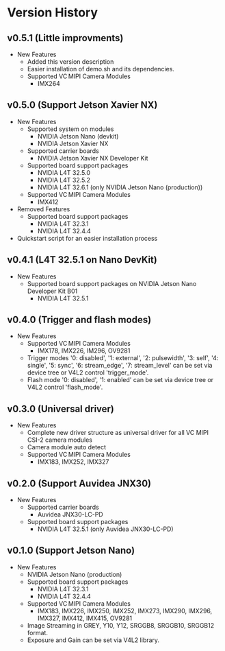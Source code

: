 # Version History

## v0.5.1 (Little improvments)
  * New Features
    * Added this version description
    * Easier installation of demo.sh and its dependencies.
    * Supported VC MIPI Camera Modules
      * IMX264

## v0.5.0 (Support Jetson Xavier NX)
  * New Features
    * Supported system on modules
      * NVIDIA Jetson Nano (devkit)
      * NVIDIA Jetson Xavier NX
    * Supported carrier boards
      * NVIDIA Jetson Xavier NX Developer Kit
    * Supported board support packages
      * NVIDIA L4T 32.5.0
      * NVIDIA L4T 32.5.2
      * NVIDIA L4T 32.6.1 (only NVIDIA Jetson Nano (production))
    * Supported VC MIPI Camera Modules
      * IMX412
  * Removed Features
    * Supported board support packages
      * NVIDIA L4T 32.3.1
      * NVIDIA L4T 32.4.4
  * Quickstart script for an easier installation process

## v0.4.1 (L4T 32.5.1 on Nano DevKit)
  * New Features
    * Supported board support packages on NVIDIA Jetson Nano Developer Kit B01
      * NVIDIA L4T 32.5.1

## v0.4.0 (Trigger and flash modes)
  * New Features
    * Supported VC MIPI Camera Modules
      * IMX178, IMX226, IM296, OV9281
    * Trigger modes '0: disabled', '1: external', '2: pulsewidth', '3: self', '4: single', '5: sync', '6: stream_edge', '7: stream_level' can be set via device tree or V4L2 control 'trigger_mode'.
    * Flash mode '0: disabled', '1: enabled' can be set via device tree or V4L2 control 'flash_mode'.

## v0.3.0 (Universal driver)
  * New Features
    * Complete new driver structure as universal driver for all VC MIPI CSI-2 camera modules
    * Camera module auto detect
    * Supported VC MIPI Camera Modules
      * IMX183, IMX252, IMX327

## v0.2.0 (Support Auvidea JNX30)
  * New Features
    * Supported carrier boards
      * Auvidea JNX30-LC-PD
    * Supported board support packages
      * NVIDIA L4T 32.5.1 (only Auvidea JNX30-LC-PD)

## v0.1.0 (Support Jetson Nano)
  * New Features
    * NVIDIA Jetson Nano (production)
    * Supported board support packages
      * NVIDIA L4T 32.3.1
      * NVIDIA L4T 32.4.4
    * Supported VC MIPI Camera Modules
      * IMX183, IMX226, IMX250, IMX252, IMX273, IMX290, IMX296, IMX327, IMX412, IMX415, OV9281
    * Image Streaming in GREY, Y10, Y12, SRGGB8, SRGGB10, SRGGB12 format.
    * Exposure and Gain can be set via V4L2 library.